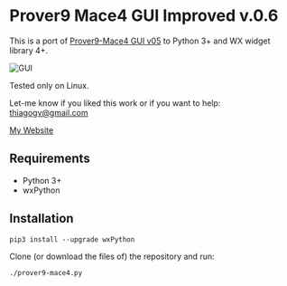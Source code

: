 # Prover9 Mace4 GUI Improved v.0.6

This is a port of [Prover9-Mace4 GUI v05](https://www.cs.unm.edu/~mccune/prover9/gui/v05.html) to Python 3+ and WX widget library 4+.

![GUI](https://www.cs.unm.edu/~mccune/prover9/gui/shot1-v05.jpg)

Tested only on Linux.

Let-me know if you liked this work or if you want to help: thiagogv@gmail.com

[My Website](https://thiagovespa.com.br)

## Requirements

- Python 3+
- wxPython

## Installation

```shell
pip3 install --upgrade wxPython
```

Clone (or download the files of) the repository and run:

```shell
./prover9-mace4.py
```
